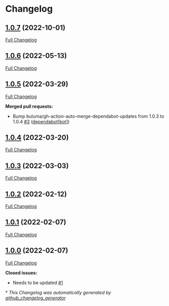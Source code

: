 # Changelog

## [1.0.7](https://github.com/buluma/ansible-role-zabbix_repository/tree/1.0.7) (2022-10-01)

[Full Changelog](https://github.com/buluma/ansible-role-zabbix_repository/compare/1.0.6...1.0.7)

## [1.0.6](https://github.com/buluma/ansible-role-zabbix_repository/tree/1.0.6) (2022-05-13)

[Full Changelog](https://github.com/buluma/ansible-role-zabbix_repository/compare/1.0.5...1.0.6)

## [1.0.5](https://github.com/buluma/ansible-role-zabbix_repository/tree/1.0.5) (2022-03-29)

[Full Changelog](https://github.com/buluma/ansible-role-zabbix_repository/compare/1.0.4...1.0.5)

**Merged pull requests:**

- Bump buluma/gh-action-auto-merge-dependabot-updates from 1.0.3 to 1.0.4 [\#3](https://github.com/buluma/ansible-role-zabbix_repository/pull/3) ([dependabot[bot]](https://github.com/apps/dependabot))

## [1.0.4](https://github.com/buluma/ansible-role-zabbix_repository/tree/1.0.4) (2022-03-20)

[Full Changelog](https://github.com/buluma/ansible-role-zabbix_repository/compare/1.0.3...1.0.4)

## [1.0.3](https://github.com/buluma/ansible-role-zabbix_repository/tree/1.0.3) (2022-03-03)

[Full Changelog](https://github.com/buluma/ansible-role-zabbix_repository/compare/1.0.2...1.0.3)

## [1.0.2](https://github.com/buluma/ansible-role-zabbix_repository/tree/1.0.2) (2022-02-12)

[Full Changelog](https://github.com/buluma/ansible-role-zabbix_repository/compare/1.0.1...1.0.2)

## [1.0.1](https://github.com/buluma/ansible-role-zabbix_repository/tree/1.0.1) (2022-02-07)

[Full Changelog](https://github.com/buluma/ansible-role-zabbix_repository/compare/1.0.0...1.0.1)

## [1.0.0](https://github.com/buluma/ansible-role-zabbix_repository/tree/1.0.0) (2022-02-07)

[Full Changelog](https://github.com/buluma/ansible-role-zabbix_repository/compare/b63f65c10cf5cbb26946ca888fc71ae622db8b80...1.0.0)

**Closed issues:**

- Needs to be updated [\#1](https://github.com/buluma/ansible-role-zabbix_repository/issues/1)



\* *This Changelog was automatically generated by [github_changelog_generator](https://github.com/github-changelog-generator/github-changelog-generator)*
